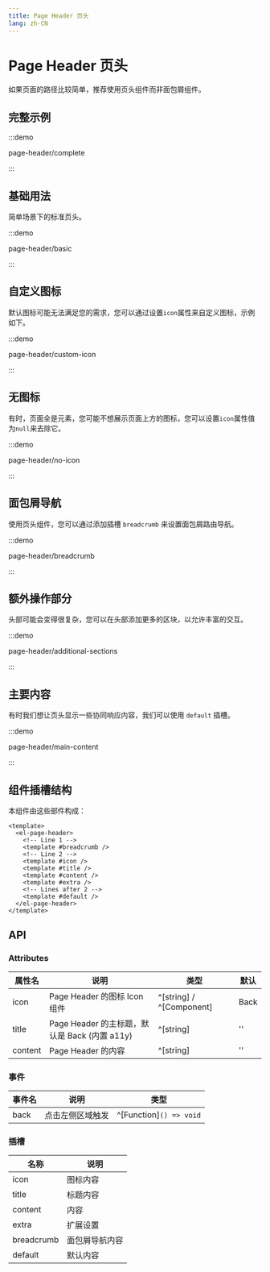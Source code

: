 ```yaml
---
title: Page Header 页头
lang: zh-CN
---
```


# Page Header 页头

如果页面的路径比较简单，推荐使用页头组件而非面包屑组件。

## 完整示例

:::demo

page-header/complete

:::

## 基础用法

简单场景下的标准页头。

:::demo

page-header/basic

:::

## 自定义图标

默认图标可能无法满足您的需求，您可以通过设置`icon`属性来自定义图标，示例如下。

:::demo

page-header/custom-icon

:::

## 无图标

有时，页面全是元素，您可能不想展示页面上方的图标，您可以设置`icon`属性值为`null`来去除它。

:::demo

page-header/no-icon

:::

## 面包屑导航

使用页头组件，您可以通过添加插槽 `breadcrumb` 来设置面包屑路由导航。

:::demo

page-header/breadcrumb

:::

## 额外操作部分

头部可能会变得很复杂，您可以在头部添加更多的区块，以允许丰富的交互。

:::demo

page-header/additional-sections

:::

## 主要内容

有时我们想让页头显示一些协同响应内容，我们可以使用 `default` 插槽。

:::demo

page-header/main-content

:::

## 组件插槽结构

本组件由这些部件构成：

```vue
<template>
  <el-page-header>
    <!-- Line 1 -->
    <template #breadcrumb />
    <!-- Line 2 -->
    <template #icon />
    <template #title />
    <template #content />
    <template #extra />
    <!-- Lines after 2 -->
    <template #default />
  </el-page-header>
</template>
```

## API

### Attributes

| 属性名     | 说明                                  | 类型                       | 默认   |
| ------- | ----------------------------------- | ------------------------ | ---- |
| icon    | Page Header 的图标 Icon 组件             | ^[string] / ^[Component] | Back |
| title   | Page Header 的主标题，默认是 Back (内置 a11y) | ^[string]                | ''   |
| content | Page Header 的内容                     | ^[string]                | ''   |

### 事件

| 事件名  | 说明       | 类型                         |
| ---- | -------- | -------------------------- |
| back | 点击左侧区域触发 | ^[Function]`() => void` |

### 插槽

| 名称         | 说明      |
| ---------- | ------- |
| icon       | 图标内容    |
| title      | 标题内容    |
| content    | 内容      |
| extra      | 扩展设置    |
| breadcrumb | 面包屑导航内容 |
| default    | 默认内容    |
